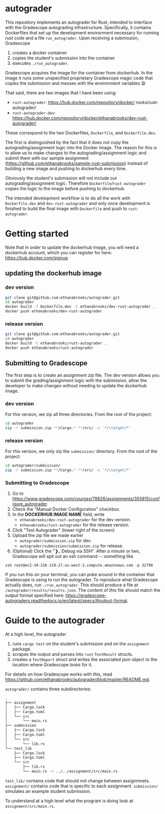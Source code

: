 # autograder

This repository implements an autograder for Rust, intended to interface with the Gradescope autograding infrastructure.
Specifically, it contains Dockerfiles that set up the development environment necessary for running rust code
and a file `run_autograder`.
Upon receiving a submission, Gradescope

1. creates a docker container
2. copies the student's submission into the container
3. executes `./run_autograder`.

Gradescope acquires the image for the container from dockerhub. In the image it
runs some unspecified proprietary Gradescope magic code that copies the
submission and messes with the environment variables 😩

That said, there are two images that I have been using:

- `rust-autograder`: https://hub.docker.com/repository/docker/
  rooks/rust-autograder/
- `rust-autograder-dev`: https://hub.docker.com/repository/docker/ethanabrooks/dev-rust-autograder/

These correspond to the two Dockerfiles, `Dockerfile`, and `Dockerfile.dev`.

The first is distinguished by the fact that it does not copy the autograding/assignment logic into the Docker image.
The reason for this is to allow us to make changes to the autograding/assignment logic and submit them with our
sample assignment (https://github.com/ethanabrooks/sample-rust-submission)
instead of building a new image and pushing to dockerhub every time.

Obviously the student's submission will not include out autograding/assignment logic.
Therefore `Dockerfile`/`rust-autograder` copies the logic to the image before pushing to dockerhub.

The intended development workflow is to do all the work with `Dockerfile.dev` and `dev-rust-autograder`
and only once development is finished to build the final image with `Dockerfile` and push to `rust-autograder`.

# Getting started

Note that in order to update the dockerhub image, you will need a dockerhub
account, which you can register for here: https://hub.docker.com/signup

## updating the dockerhub image

### dev version

```bash
git clone git@github.com:ethanabrooks/autograder.git
cd autograder
docker build -f Dockerfile.dev -t ethanabrooks/dev-rust-autograder .
docker push ethanabrooks/dev-rust-autograder
```

### release version

```bash
git clone git@github.com:ethanabrooks/autograder.git
cd autograder
docker build -t ethanabrooks/rust-autograder .
docker push ethanabrooks/rust-autograder
```

## Submitting to Gradescope

The first step is to create an assignment zip file. The dev version allows you
to submit the grading/assignment logic with the submission, allow the developer
to make changes without needing to update the dockerhub image.

### dev version

For this version, we zip all three directories. From the root of the project:

```bash
cd autograder
zip -r submission.zip **/Cargo.* **/src/ -x '*/\target/*'
```

### release version

For this version, we only zip the `submission/` directory. From the root of the
project:

```bash
cd autograder/submission/
zip -r submission.zip **/Cargo.* **/src/ -x '*/\target/*'
```

### Submitting to Gradescope

1. Go to https://www.gradescope.com/courses/78826/assignments/355815/configure_autograder.
2. Check the "Manual Docker Configuration" checkbox.
3. In the **DOCKERHUB IMAGE NAME** field, write
   - `ethanabrooks/dev-rust-autograder` for the dev version.
   - `ethanabrooks/rust-autograder` for the release version.
4. Click "Test Autograder" (lower right of the screen)
5. Upload the zip file we made earlier
   - `autograder/submission.zip` for dev.
   - `autograder/submission/submission.zip` for release.
6. (Optional) Click the "❯\_ Debug via SSH". After a minute or two, Gradescope will spit out an ssh command -- something like

```
ssh root@ec2-34-216-119-27.us-west-2.compute.amazonaws.com -p 32790
```

If you run this on your terminal, you can poke around in the container that Gradescope is using to run the autograder. To reproduce what Gradescope actually does, run `./run_autograder`. This should produce a file at `/autograder/results/results.json`. The content of this file should match the output format specified here: https://gradescope-autograders.readthedocs.io/en/latest/specs/#output-format.

# Guide to the autograder

At a high level, the autograder

1. runs `cargo test` on the student's submission and on the `assignment` package.
2. scrapes the output and parses into `rust` `TestResult` structs.
3. creates a `TestReport` struct and writes the associated json object to the location where Gradescope looks for it.

For details on how Gradescope works with this, read https://github.com/ethanabrooks/autograder/blob/master/README.md.

`autograder/` contains three subdirectories:

```bash
.
├── assignment
│   ├── Cargo.lock
│   ├── Cargo.toml
│   └── src
│       └── main.rs
├── submission
│   ├── Cargo.lock
│   ├── Cargo.toml
│   └── src
│       └── lib.rs
└── test_lib
    ├── Cargo.lock
    ├── Cargo.toml
    └── src
        ├── lib.rs
        └── main.rs -> ../../assignment/src/main.rs
```

`test_lib/` contains code that should not change between assignmnets.
`assignment/` contains code that is specific to each assignment.
`submission/` simulates an example student submission.

To understand at a high level what the program is doing look at
`assignment/src/main.rs`.
